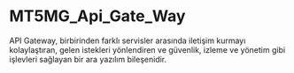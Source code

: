 # MT5MG_Api_Gate_Way
API Gateway, birbirinden farklı servisler arasında iletişim kurmayı kolaylaştıran, gelen istekleri yönlendiren ve güvenlik, izleme ve yönetim gibi işlevleri sağlayan bir ara yazılım bileşenidir.
